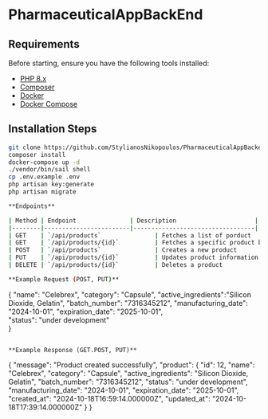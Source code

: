 # PharmaceuticalAppBackEnd

## Requirements

Before starting, ensure you have the following tools installed:

- [PHP 8.x](https://www.php.net/downloads)
- [Composer](https://getcomposer.org/)
- [Docker](https://www.docker.com/)
- [Docker Compose](https://docs.docker.com/compose/)

## Installation Steps

   ```bash
   git clone https://github.com/StylianosNikopoulos/PharmaceuticalAppBackend.git
   composer install
   docker-compose up -d
   ./vendor/bin/sail shell
   cp .env.example .env
   php artisan key:generate
   php artisan migrate

**Endpoints**

| Method | Endpoint               | Description                      |
|--------|------------------------|----------------------------------|
| GET    | `/api/products`               | Fetches a list of porduct          |
| GET    | `/api/products/{id}`          | Fetches a specific product by ID    |
| POST   | `/api/products`               | Creates a new product               |
| PUT    | `/api/products/{id}`          | Updates product information         |
| DELETE | `/api/products/{id}`          | Deletes a product                   |

**Example Request (POST, PUT)**
```
{
    "name": "Celebrex",
    "category": "Capsule",
    "active_ingredients":"Silicon Dioxide, Gelatin",
    "batch_number": "7316345212",
    "manufacturing_date": "2024-10-01",
    "expiration_date": "2025-10-01",  
    "status": "under development"  
}
```

**Example Response (GET.POST, PUT)**
```
{
  "message": "Product created successfully",
  "product": {
    "id": 12,
    "name": "Celebrex",
    "category": "Capsule",
    "active_ingredients": "Silicon Dioxide, Gelatin",
    "batch_number": "7316345212",
    "status": "under development",
    "manufacturing_date": "2024-10-01",
    "expiration_date": "2025-10-01",
    "created_at": "2024-10-18T16:59:14.000000Z",
    "updated_at": "2024-10-18T17:39:14.000000Z"
  }
}
```


